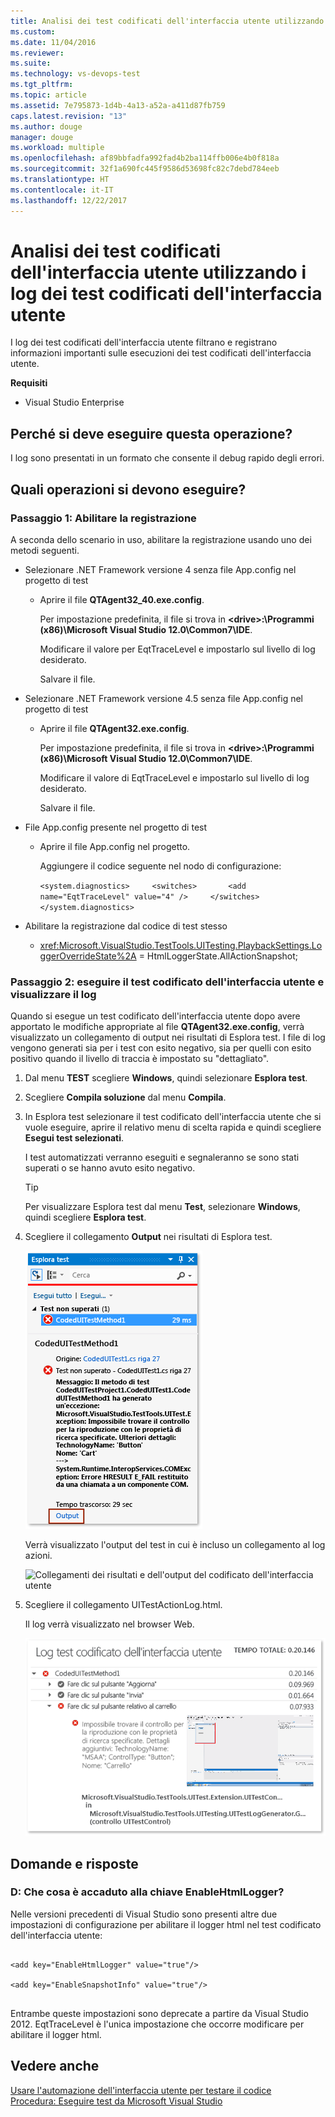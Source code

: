 ```yaml
---
title: Analisi dei test codificati dell'interfaccia utente utilizzando i log dei test codificati dell'interfaccia utente | Microsoft Docs
ms.custom: 
ms.date: 11/04/2016
ms.reviewer: 
ms.suite: 
ms.technology: vs-devops-test
ms.tgt_pltfrm: 
ms.topic: article
ms.assetid: 7e795873-1d4b-4a13-a52a-a411d87fb759
caps.latest.revision: "13"
ms.author: douge
manager: douge
ms.workload: multiple
ms.openlocfilehash: af89bbfadfa992fad4b2ba114ffb006e4b0f818a
ms.sourcegitcommit: 32f1a690fc445f9586d53698fc82c7debd784eeb
ms.translationtype: HT
ms.contentlocale: it-IT
ms.lasthandoff: 12/22/2017
---
```

# <a name="analyzing-coded-ui-tests-using-coded-ui-test-logs"></a>Analisi dei test codificati dell'interfaccia utente utilizzando i log dei test codificati dell'interfaccia utente
I log dei test codificati dell'interfaccia utente filtrano e registrano informazioni importanti sulle esecuzioni dei test codificati dell'interfaccia utente.  
  
 **Requisiti**  
  
-   Visual Studio Enterprise  
  
## <a name="why-should-i-do-this"></a>Perché si deve eseguire questa operazione?  
 I log sono presentati in un formato che consente il debug rapido degli errori.  
  
## <a name="how-do-i-do-this"></a>Quali operazioni si devono eseguire?  
  
### <a name="step-1-enable-logging"></a>Passaggio 1: Abilitare la registrazione  
 A seconda dello scenario in uso, abilitare la registrazione usando uno dei metodi seguenti.  
  
-   Selezionare .NET Framework versione 4 senza file App.config nel progetto di test  
  
    -   Aprire il file **QTAgent32_40.exe.config**.  
  
         Per impostazione predefinita, il file si trova in **\<drive>:\Programmi (x86)\Microsoft Visual Studio 12.0\Common7\IDE**.  
  
         Modificare il valore per EqtTraceLevel e impostarlo sul livello di log desiderato.  
  
         Salvare il file.  
  
-   Selezionare .NET Framework versione 4.5 senza file App.config nel progetto di test  
  
    -   Aprire il file **QTAgent32.exe.config**.  
  
         Per impostazione predefinita, il file si trova in **\<drive>:\Programmi (x86)\Microsoft Visual Studio 12.0\Common7\IDE**.  
  
         Modificare il valore di EqtTraceLevel e impostarlo sul livello di log desiderato.  
  
         Salvare il file.  
  
-   File App.config presente nel progetto di test  
  
    -   Aprire il file App.config nel progetto.  
  
         Aggiungere il codice seguente nel nodo di configurazione:  
  
         `<system.diagnostics>     <switches>       <add name="EqtTraceLevel" value="4" />     </switches>  </system.diagnostics>`  
  
-   Abilitare la registrazione dal codice di test stesso  
  
    -   <xref:Microsoft.VisualStudio.TestTools.UITesting.PlaybackSettings.LoggerOverrideState%2A> = HtmlLoggerState.AllActionSnapshot;  
  
### <a name="step-2-run-your-coded-ui-test-and-view-the-log"></a>Passaggio 2: eseguire il test codificato dell'interfaccia utente e visualizzare il log  
 Quando si esegue un test codificato dell'interfaccia utente dopo avere apportato le modifiche appropriate al file **QTAgent32.exe.config**, verrà visualizzato un collegamento di output nei risultati di Esplora test. I file di log vengono generati sia per i test con esito negativo, sia per quelli con esito positivo quando il livello di traccia è impostato su "dettagliato".  
  
1.  Dal menu **TEST** scegliere **Windows**, quindi selezionare **Esplora test**.  
  
2.  Scegliere **Compila soluzione** dal menu **Compila**.  
  
3.  In Esplora test selezionare il test codificato dell'interfaccia utente che si vuole eseguire, aprire il relativo menu di scelta rapida e quindi scegliere **Esegui test selezionati**.  
  
     I test automatizzati verranno eseguiti e segnaleranno se sono stati superati o se hanno avuto esito negativo.  
  
    > [!TIP]
    >  Per visualizzare Esplora test dal menu **Test**, selezionare **Windows**, quindi scegliere **Esplora test**.  
  
4.  Scegliere il collegamento **Output** nei risultati di Esplora test.  
  
     ![Collegamento Output in Esplora test](../test/media/cuit_htmlactionlog1.png "CUIT_HTMLActionLog1")  
  
     Verrà visualizzato l'output del test in cui è incluso un collegamento al log azioni.  
  
     ![Collegamenti dei risultati e dell'output del codificato dell'interfaccia utente](../test/media/cuit_htmlactionlog2.png "CUIT_HTMLActionLog2")  
  
5.  Scegliere il collegamento UITestActionLog.html.  
  
     Il log verrà visualizzato nel browser Web.  
  
     ![File di log del test codificato dell'interfaccia utente](../test/media/cuit_htmlactionlog3.png "CUIT_HTMLActionLog3")  
  
## <a name="q--a"></a>Domande e risposte  
  
### <a name="q-what-happened-to-the-enablehtmllogger-key"></a>D: Che cosa è accaduto alla chiave EnableHtmlLogger?  
 Nelle versioni precedenti di Visual Studio sono presenti altre due impostazioni di configurazione per abilitare il logger html nel test codificato dell'interfaccia utente:  
  
```  
  
<add key="EnableHtmlLogger" value="true"/>  
  
<add key="EnableSnapshotInfo" value="true"/>  
  
```  
  
 Entrambe queste impostazioni sono deprecate a partire da Visual Studio 2012. EqtTraceLevel è l'unica impostazione che occorre modificare per abilitare il logger html.  
  
## <a name="see-also"></a>Vedere anche  
 [Usare l'automazione dell'interfaccia utente per testare il codice](../test/use-ui-automation-to-test-your-code.md)   
 [Procedura: Eseguire test da Microsoft Visual Studio](http://msdn.microsoft.com/Library/1a1207a9-2a33-4a1e-a1e3-ddf0181b1046)
